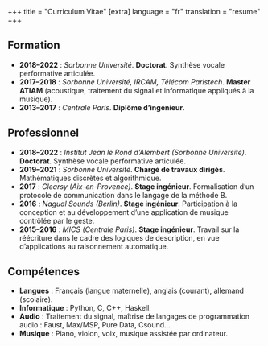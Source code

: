 +++
title = "Curriculum Vitae"
[extra]
language = "fr"
translation = "resume"
+++

Formation
----------

* **2018–2022** : *Sorbonne Université*. **Doctorat**. Synthèse vocale performative articulée.
* **2017–2018** : *Sorbonne Université, IRCAM, Télécom Paristech*. **Master ATIAM** (acoustique, traitement du signal et informatique appliqués à la musique).
* **2013–2017** : *Centrale Paris*. **Diplôme d’ingénieur**.

Professionnel
--------------

* **2018–2022** : *Institut Jean le Rond d’Alembert (Sorbonne Université)*. **Doctorat**. Synthèse vocale performative articulée.
* **2019–2021** : *Sorbonne Université*. **Chargé de travaux dirigés**. Mathématiques discrètes et algorithmique.
* **2017** : *Clearsy (Aix-en-Provence)*. **Stage ingénieur**. Formalisation d’un protocole de communication dans le langage de la méthode B.
* **2016** : *Nagual Sounds (Berlin)*. **Stage ingénieur**. Participation à la conception et au développement d’une application de musique contrôlée par le geste.
* **2015–2016** : *MICS (Centrale Paris)*. **Stage ingénieur**. Travail sur la réécriture dans le cadre des logiques de description, en vue d’applications au raisonnement automatique.

Compétences
---------------

* **Langues** : Français (langue maternelle), anglais (courant), allemand (scolaire).
* **Informatique** : Python, C, C++, Haskell.
* **Audio** : Traitement du signal, maîtrise de langages de programmation audio : Faust, Max/MSP, Pure Data, Csound…
* **Musique** : Piano, violon, voix, musique assistée par ordinateur.
